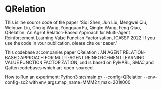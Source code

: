 # QRelation
This is the source code of the paper "Siqi Shen, Jun Liu, Mengwei Qiu, Weiquan Liu, Cheng Wang, Yongquan Fu, Qinglin Wang, Peng Qiao, QRelation: An Agent Relation-Based Approach for Multi-Agent Reinforcement Learning Value Function Factorization, ICASSP 2022. If you use the code in your publication, please cite our paper."

This codebase accompanies paper QRelation : AN AGENT RELATION-BASED APPROACH FOR MULTI-AGENT REINFORCEMENT LEARNING VALUE FUNCTION FACTORIZATION, and is based on PyMARL, SMAC,and Qatten codebases which are open-sourced.

How to Run an experiment:
	Python3 src/main.py --config=QRelation --env-config=sc2 with env_args.map_name=MMM2  t_max=2010000

